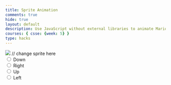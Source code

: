 ```yaml
---
title: Sprite Animation
comments: true
hide: true
layout: default
description: Use JavaScript without external libraries to animate Mario moving across screen, OOP style.
courses: { csse: {week: 5} }
type: hacks
---
```


<body>
    <div>
        <canvas id="spriteContainer"> <!-- Within the base div is a canvas. An HTML canvas is used only for graphics. It allows the user to access some basic functions related to the image created on the canvas (including animation) -->
            <img id="dogSprite" src="https://s3-us-west-2.amazonaws.com/s.cdpn.io/21542/DemoRpgCharacter.png">  // change sprite here
        </canvas>
        <div id="controls"> <!--basic radio buttons which can be used to check whether each individual animaiton works -->
            <input type="radio" name="animation" id="down">
            <label for="down">Down</label><br>
            <input type="radio" name="animation" id="right">
            <label for="right">Right</label><br>
            <input type="radio" name="animation" id="up">
            <label for="up">Up</label><br>
            <input type="radio" name="animation" id="left">
            <label for="left">Left</label><br>
        </div>
    </div>
</body>

<script>
    // start on page load
    window.addEventListener('load', function () {
        const canvas = document.getElementById('spriteContainer');
        const ctx = canvas.getContext('2d');
        const SPRITE_WIDTH = 32;  // matches sprite pixel width
        const SPRITE_HEIGHT = 32; // matches sprite pixel height
        const FRAME_LIMIT = 4;  // matches number of frames per sprite row, this code assume each row is same

        const SCALE_FACTOR = 6;  // control size of sprite on canvas
        canvas.width = SPRITE_WIDTH * SCALE_FACTOR;
        canvas.height = SPRITE_HEIGHT * SCALE_FACTOR;

        class Dog {
            constructor() {
                this.image = document.getElementById("dogSprite");
                this.x = 0;
                this.y = 0;
                this.minFrame = 0;
                this.maxFrame = FRAME_LIMIT;
                this.frameX = 0;
                this.frameY = 0;
            }

            // draw dog object
            draw(context) {
                context.drawImage(
                    this.image,
                    this.frameX * SPRITE_WIDTH,
                    this.frameY * SPRITE_HEIGHT,
                    SPRITE_WIDTH,
                    SPRITE_HEIGHT,
                    this.x,
                    this.y,
                    canvas.width,
                    canvas.height
                );
            }

            // update frameX of object
            update() {
                if (this.frameX < this.maxFrame) {
                    this.frameX++;
                } else {
                    this.frameX = 0;
                }
            }
        }

        // dog object
        const dog = new Dog();

        // update frameY of dog object, action from idle, bark, walk radio control
        const controls = document.getElementById('controls');
        controls.addEventListener('click', function (event) {
            if (event.target.tagName === 'INPUT') {
                const selectedAnimation = event.target.id;
                switch (selectedAnimation) {
                    case 'down':
                        dog.frameY = 0;
                        break;
                    case 'right':
                        dog.frameY = 1;
                        break;
                    case 'up':
                        dog.frameY = 2;
                        break;
                    case 'left':
                        dog.frameY = 3;
                        break;
                    default:
                        break;
                }
            }
        });

        // Animation recursive control function
        function animate() {
            // Clears the canvas to remove the previous frame.
            ctx.clearRect(0, 0, canvas.width, canvas.height);

            // Draws the current frame of the sprite.
            dog.draw(ctx);

            // Updates the `frameX` property to prepare for the next frame in the sprite sheet.
            dog.update();

            setTimeout(() => {
        // Uses `requestAnimationFrame` to synchronize the animation loop with the display's refresh rate,
        // ensuring smooth visuals.
        requestAnimationFrame(animate);
    }, 200); // Adjust the delay in milliseconds (e.g., 100 milliseconds = 10 frames per second).
}

        // run 1st animate
        animate();
    });
</script>

